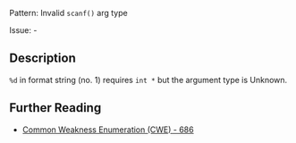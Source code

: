 Pattern: Invalid `scanf()` arg type

Issue: -

## Description

`%d` in format string (no. 1) requires `int *` but the argument type is Unknown.

## Further Reading

* [Common Weakness Enumeration (CWE) - 686](https://cwe.mitre.org/data/definitions/686.html)